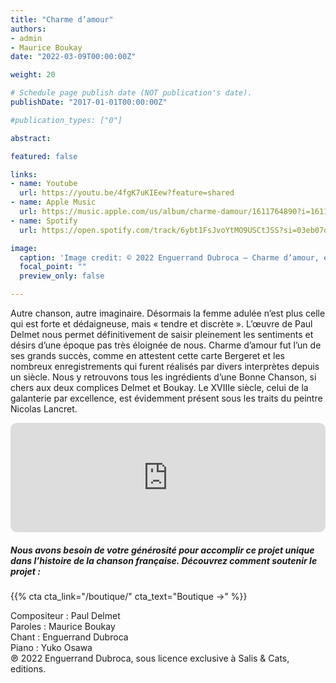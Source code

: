 ```yaml
---
title: "Charme d’amour"
authors:
- admin
- Maurice Boukay
date: "2022-03-09T00:00:00Z"

weight: 20

# Schedule page publish date (NOT publication's date).
publishDate: "2017-01-01T00:00:00Z"

#publication_types: ["0"]

abstract: 

featured: false

links:
- name: Youtube
  url: https://youtu.be/4fgK7uKIEew?feature=shared
- name: Apple Music
  url: https://music.apple.com/us/album/charme-damour/1611764890?i=1611764895
- name: Spotify
  url: https://open.spotify.com/track/6ybt1FsJvoYtMO9USCtJSS?si=03eb07d8856244dd

image:
  caption: 'Image credit: © 2022 Enguerrand Dubroca – Charme d’amour, éditions Bergeret / Collection Dubroca'
  focal_point: ""
  preview_only: false

---
```


Autre chanson, autre imaginaire. Désormais la femme adulée n’est plus celle qui est forte et dédaigneuse, mais « tendre et discrète ». L’œuvre de Paul Delmet nous permet définitivement de saisir pleinement les sentiments et désirs d’une époque pas très éloignée de nous. Charme d’amour fut l’un de ses grands succès, comme en attestent cette carte Bergeret et les nombreux enregistrements qui furent réalisés par divers interprètes depuis un siècle. Nous y retrouvons tous les ingrédients d’une Bonne Chanson, si chers aux deux complices Delmet et Boukay. Le XVIIIe siècle, celui de la galanterie par excellence, est évidemment présent sous les traits du peintre Nicolas Lancret.


<iframe allow="autoplay *; encrypted-media *; fullscreen *; clipboard-write" frameborder="0" height="175" style="width:100%;max-width:720px;overflow:hidden;border-radius:10px;" sandbox="allow-forms allow-popups allow-same-origin allow-scripts allow-storage-access-by-user-activation allow-top-navigation-by-user-activation" src="https://embed.music.apple.com/us/album/charme-damour/1611764890?i=1611764895"></iframe>

##### Nous avons besoin de votre générosité pour accomplir ce projet unique dans l’histoire de la chanson française. Découvrez comment soutenir le projet :
{{% cta cta_link="/boutique/" cta_text="Boutique →" %}}

<p>Compositeur : Paul Delmet <br>
Paroles : Maurice Boukay<br>
Chant : Enguerrand Dubroca<br>
Piano : Yuko Osawa<br>
℗ 2022 Enguerrand Dubroca, sous licence exclusive à Salis & Cats, editions.</p>



